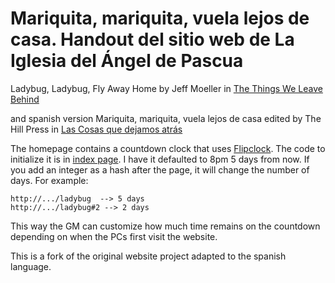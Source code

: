 # Mariquita, mariquita, vuela lejos de casa. Handout del sitio web de La Iglesia del Ángel de Pascua

Ladybug, Ladybug, Fly Away Home by Jeff Moeller in [The Things We Leave Behind](http://www.drivethrurpg.com/product/191250/The-Things-We-Leave-Behind)

and spanish version Mariquita, mariquita, vuela lejos de casa edited by The Hill Press in [Las Cosas que dejamos atrás](https://www.thehillspress.es/producto/preventa-las-cosas-que-dejamos-atras/)

The homepage contains a countdown clock that uses [Flipclock](http://flipclockjs.com/). The code to initialize it is in [index page](index.html). I have it defaulted to 8pm 5 days from now. If you add an integer as a hash after the page, it will change the number of days. For example:

```
http://.../ladybug  --> 5 days
http://.../ladybug#2 --> 2 days
```

This way the GM can customize how much time remains on the countdown depending on when the PCs first visit the website.

This is a fork of the original website project adapted to the spanish language.
